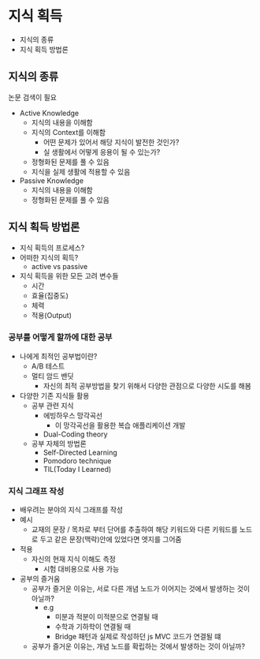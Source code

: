# 지식 획득

- 지식의 종류
- 지식 획득 방법론

## 지식의 종류

논문 검색이 필요

- Active Knowledge
  - 지식의 내용을 이해함
  - 지식의 Context를 이해함
    - 어떤 문제가 있어서 해당 지식이 발전한 것인가?
    - 실 생활에서 어떻게 응용이 될 수 있는가?
  - 정형화된 문제를 풀 수 있음
  - 지식을 실제 생활에 적용할 수 있음
- Passive Knowledge
  - 지식의 내용을 이해함
  - 정형화된 문제를 풀 수 있음

## 지식 획득 방법론

- 지식 획득의 프로세스?
- 어떠한 지식의 획득?
  - active vs passive
- 지식 획득을 위한 모든 고려 변수들
  - 시간
  - 효율(집중도)
  - 체력
  - 적용(Output)

### 공부를 어떻게 할까에 대한 공부

- 나에게 최적인 공부법이란?
  - A/B 테스트
  - 멀티 암드 밴딧
    - 자신의 최적 공부방법을 찾기 위해서 다양한 관점으로 다양한 시도를 해봄
- 다양한 기존 지식들 활용
  - 공부 관련 지식
    - 에빙하우스 망각곡선
      - 이 망각곡선을 활용한 복습 애플리케이션 개발
    - Dual-Coding theory
  - 공부 자체의 방법론
    - Self-Directed Learning
    - Pomodoro technique
    - TIL(Today I Learned)

### 지식 그래프 작성

- 배우려는 분야의 지식 그래프를 작성
- 예시
  - 교재의 문장 / 목차로 부터 단어를 추출하여 해당 키워드와 다른 키워드를 노드로 두고 같은 문장(맥락)안에 있었다면 엣지를 그어줌
- 적용
  - 자신의 현재 지식 이해도 측정
    - 시험 대비용으로 사용 가능
- 공부의 즐거움
  - 공부가 즐거운 이유는, 서로 다른 개념 노드가 이어지는 것에서 발생하는 것이 아닐까?
    - e.g
      - 미분과 적분이 미적분으로 연결될 때
      - 수학과 기하학이 연결될 때
      - Bridge 패턴과 실제로 작성하던 js MVC 코드가 연결될 떄
  - 공부가 즐거운 이유는, 개념 노드를 확립하는 것에서 발생하는 것이 아닐까?
